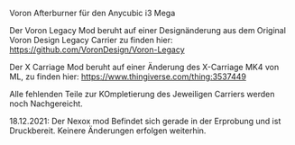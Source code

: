 Voron Afterburner für den Anycubic i3 Mega

Der Voron Legacy Mod beruht auf einer Designänderung aus dem Original Voron Design Legacy Carrier zu finden hier:
https://github.com/VoronDesign/Voron-Legacy

Der X Carriage Mod beruht auf einer Änderung des X-Carriage MK4 von ML, zu finden hier:
https://www.thingiverse.com/thing:3537449

Alle fehlenden Teile zur KOmpletierung des Jeweiligen Carriers werden noch Nachgereicht.


18.12.2021:
Der Nexox mod Befindet sich gerade in der Erprobung und ist Druckbereit.
Keinere Änderungen erfolgen weiterhin.
